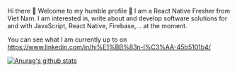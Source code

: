Hi there 👋
Welcome to my humble profile 🤔 I am a React Native Fresher from Viet Nam. I am interested in, write about and develop software solutions for and with JavaScript, React Native, Firebase,... at the moment.

You can see what I am currently up to on https://www.linkedin.com/in/hi%E1%BB%83n-l%C3%AA-45b5101b4/

[![Anurag's github stats](https://github-readme-stats.vercel.app/api?username=hienle2703)](https://github.com/anuraghazra/github-readme-stats)
